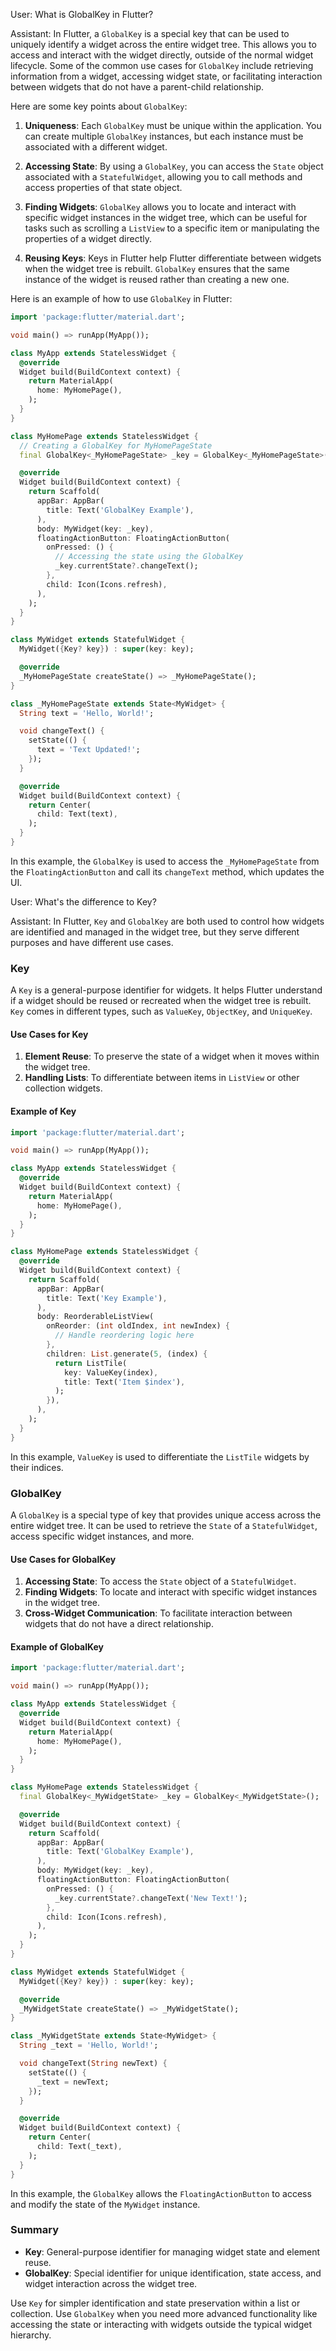 User:
What is GlobalKey in Flutter?

Assistant:
In Flutter, a `GlobalKey` is a special key that can be used to uniquely identify a widget across the entire widget tree. This allows you to access and interact with the widget directly, outside of the normal widget lifecycle. Some of the common use cases for `GlobalKey` include retrieving information from a widget, accessing widget state, or facilitating interaction between widgets that do not have a parent-child relationship.

Here are some key points about `GlobalKey`:

1. **Uniqueness**: Each `GlobalKey` must be unique within the application. You can create multiple `GlobalKey` instances, but each instance must be associated with a different widget.

2. **Accessing State**: By using a `GlobalKey`, you can access the `State` object associated with a `StatefulWidget`, allowing you to call methods and access properties of that state object.

3. **Finding Widgets**: `GlobalKey` allows you to locate and interact with specific widget instances in the widget tree, which can be useful for tasks such as scrolling a `ListView` to a specific item or manipulating the properties of a widget directly.

4. **Reusing Keys**: Keys in Flutter help Flutter differentiate between widgets when the widget tree is rebuilt. `GlobalKey` ensures that the same instance of the widget is reused rather than creating a new one.

Here is an example of how to use `GlobalKey` in Flutter:

```dart
import 'package:flutter/material.dart';

void main() => runApp(MyApp());

class MyApp extends StatelessWidget {
  @override
  Widget build(BuildContext context) {
    return MaterialApp(
      home: MyHomePage(),
    );
  }
}

class MyHomePage extends StatelessWidget {
  // Creating a GlobalKey for MyHomePageState
  final GlobalKey<_MyHomePageState> _key = GlobalKey<_MyHomePageState>();

  @override
  Widget build(BuildContext context) {
    return Scaffold(
      appBar: AppBar(
        title: Text('GlobalKey Example'),
      ),
      body: MyWidget(key: _key),
      floatingActionButton: FloatingActionButton(
        onPressed: () {
          // Accessing the state using the GlobalKey
          _key.currentState?.changeText();
        },
        child: Icon(Icons.refresh),
      ),
    );
  }
}

class MyWidget extends StatefulWidget {
  MyWidget({Key? key}) : super(key: key);

  @override
  _MyHomePageState createState() => _MyHomePageState();
}

class _MyHomePageState extends State<MyWidget> {
  String text = 'Hello, World!';

  void changeText() {
    setState(() {
      text = 'Text Updated!';
    });
  }

  @override
  Widget build(BuildContext context) {
    return Center(
      child: Text(text),
    );
  }
}
```

In this example, the `GlobalKey` is used to access the `_MyHomePageState` from the `FloatingActionButton` and call its `changeText` method, which updates the UI.

User:
What's the difference to Key?

Assistant:
In Flutter, `Key` and `GlobalKey` are both used to control how widgets are identified and managed in the widget tree, but they serve different purposes and have different use cases.

### Key

A `Key` is a general-purpose identifier for widgets. It helps Flutter understand if a widget should be reused or recreated when the widget tree is rebuilt. `Key` comes in different types, such as `ValueKey`, `ObjectKey`, and `UniqueKey`.

#### Use Cases for Key
1. **Element Reuse**: To preserve the state of a widget when it moves within the widget tree.
2. **Handling Lists**: To differentiate between items in `ListView` or other collection widgets.

#### Example of Key
```dart
import 'package:flutter/material.dart';

void main() => runApp(MyApp());

class MyApp extends StatelessWidget {
  @override
  Widget build(BuildContext context) {
    return MaterialApp(
      home: MyHomePage(),
    );
  }
}

class MyHomePage extends StatelessWidget {
  @override
  Widget build(BuildContext context) {
    return Scaffold(
      appBar: AppBar(
        title: Text('Key Example'),
      ),
      body: ReorderableListView(
        onReorder: (int oldIndex, int newIndex) {
          // Handle reordering logic here
        },
        children: List.generate(5, (index) {
          return ListTile(
            key: ValueKey(index),
            title: Text('Item $index'),
          );
        }),
      ),
    );
  }
}
```

In this example, `ValueKey` is used to differentiate the `ListTile` widgets by their indices.

### GlobalKey

A `GlobalKey` is a special type of key that provides unique access across the entire widget tree. It can be used to retrieve the `State` of a `StatefulWidget`, access specific widget instances, and more.

#### Use Cases for GlobalKey
1. **Accessing State**: To access the `State` object of a `StatefulWidget`.
2. **Finding Widgets**: To locate and interact with specific widget instances in the widget tree.
3. **Cross-Widget Communication**: To facilitate interaction between widgets that do not have a direct relationship.

#### Example of GlobalKey
```dart
import 'package:flutter/material.dart';

void main() => runApp(MyApp());

class MyApp extends StatelessWidget {
  @override
  Widget build(BuildContext context) {
    return MaterialApp(
      home: MyHomePage(),
    );
  }
}

class MyHomePage extends StatelessWidget {
  final GlobalKey<_MyWidgetState> _key = GlobalKey<_MyWidgetState>();

  @override
  Widget build(BuildContext context) {
    return Scaffold(
      appBar: AppBar(
        title: Text('GlobalKey Example'),
      ),
      body: MyWidget(key: _key),
      floatingActionButton: FloatingActionButton(
        onPressed: () {
          _key.currentState?.changeText('New Text!');
        },
        child: Icon(Icons.refresh),
      ),
    );
  }
}

class MyWidget extends StatefulWidget {
  MyWidget({Key? key}) : super(key: key);

  @override
  _MyWidgetState createState() => _MyWidgetState();
}

class _MyWidgetState extends State<MyWidget> {
  String _text = 'Hello, World!';

  void changeText(String newText) {
    setState(() {
      _text = newText;
    });
  }

  @override
  Widget build(BuildContext context) {
    return Center(
      child: Text(_text),
    );
  }
}
```

In this example, the `GlobalKey` allows the `FloatingActionButton` to access and modify the state of the `MyWidget` instance.

### Summary

- **Key**: General-purpose identifier for managing widget state and element reuse.
- **GlobalKey**: Special identifier for unique identification, state access, and widget interaction across the widget tree.

Use `Key` for simpler identification and state preservation within a list or collection. Use `GlobalKey` when you need more advanced functionality like accessing the state or interacting with widgets outside the typical widget hierarchy.
